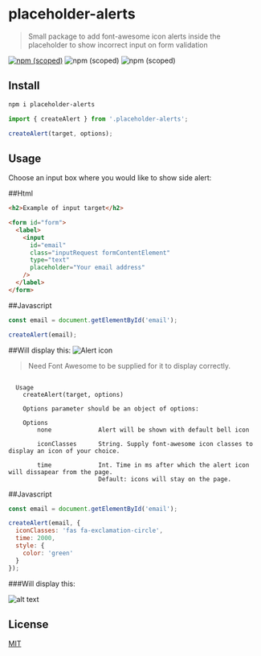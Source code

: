 # placeholder-alerts

> Small package to add font-awesome icon alerts inside the placeholder to show incorrect input on form validation

[![npm (scoped)](https://img.shields.io/badge/npm-v1.0.2-brightgreen.svg)](https://github.com/nmelentjevs/placeholder-alerts)
![npm (scoped)](https://img.shields.io/badge/install_size-1.3Kb-green.svg)
![npm (scoped)](https://img.shields.io/badge/build-passing-brightgreen.svg)

## Install

```bash
npm i placeholder-alerts
```

```js
import { createAlert } from '.placeholder-alerts';

createAlert(target, options);
```

## Usage

Choose an input box where you would like to show side alert:

##Html

```html
<h2>Example of input target</h2>

<form id="form">
  <label>
    <input
      id="email"
      class="inputRequest formContentElement"
      type="text"
      placeholder="Your email address"
    />
  </label>
</form>
```

##Javascript

```js
const email = document.getElementById('email');

createAlert(email);
```

##Will display this:
![Alert icon](https://i.ibb.co/prFtbD5/Screen-Shot-2019-06-10-at-20-23-06-pm.png)

> Need Font Awesome to be supplied for it to display correctly.

```

  Usage
    createAlert(target, options)

    Options parameter should be an object of options:

    Options
        none             Alert will be shown with default bell icon

        iconClasses      String. Supply font-awesome icon classes to display an icon of your choice.

        time             Int. Time in ms after which the alert icon will dissapear from the page.
                         Default: icons will stay on the page.
```

##Javascript

```js
const email = document.getElementById('email');

createAlert(email, {
  iconClasses: 'fas fa-exclamation-circle',
  time: 2000,
  style: {
    color: 'green'
  }
});
```

###Will display this:

![alt text](https://media.giphy.com/media/JRt20Sr20J7CWDBIkP/giphy.gif)

## License

[MIT](http://vjpr.mit-license.org)

[npm-image]: https://img.shields.io/npm/v/live-xxx.svg
[npm-url]: https://npmjs.org/package/live-xxx
[travis-image]: https://img.shields.io/travis/live-js/live-xxx/master.svg
[travis-url]: https://travis-ci.org/live-js/live-xxx
[coveralls-image]: https://img.shields.io/coveralls/live-js/live-xxx/master.svg
[coveralls-url]: https://coveralls.io/r/live-js/live-xxx?branch=master
